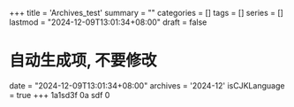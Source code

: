 +++
title = 'Archives_test'
summary = ""
categories = []
tags = []
series = []
lastmod = "2024-12-09T13:01:34+08:00"
draft = false

# 自动生成项, 不要修改
date = "2024-12-09T13:01:34+08:00"
archives = '2024-12'
isCJKLanguage = true
+++
 1a1sd3f
 0a
 sdf
 0
